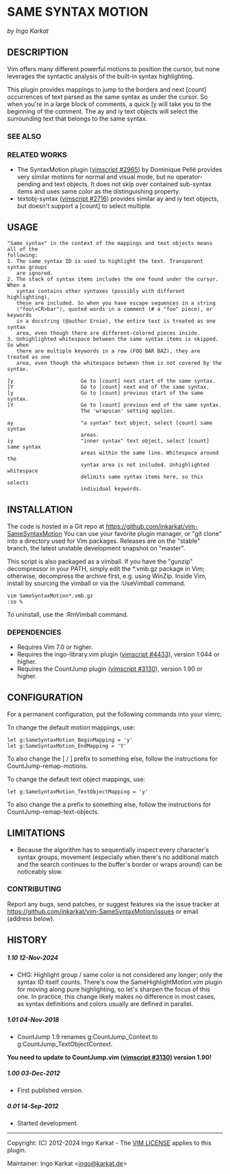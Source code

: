 SAME SYNTAX MOTION
===============================================================================
_by Ingo Karkat_

DESCRIPTION
------------------------------------------------------------------------------

Vim offers many different powerful motions to position the cursor, but none
leverages the syntactic analysis of the built-in syntax highlighting.

This plugin provides mappings to jump to the borders and next [count]
occurrences of text parsed as the same syntax as under the cursor. So when
you're in a large block of comments, a quick [y will take you to the
beginning of the comment. The ay and iy text objects will select the
surrounding text that belongs to the same syntax.

### SEE ALSO

### RELATED WORKS

- The SyntaxMotion plugin ([vimscript #2965](http://www.vim.org/scripts/script.php?script_id=2965)) by Dominique Pellé provides very
  similar motions for normal and visual mode, but no operator-pending and text
  objects. It does not skip over contained sub-syntax items and uses same
  color as the distinguishing property.
- textobj-syntax ([vimscript #2716](http://www.vim.org/scripts/script.php?script_id=2716)) provides similar ay and iy text objects,
  but doesn't support a [count] to select multiple.

USAGE
------------------------------------------------------------------------------

    "Same syntax" in the context of the mappings and text objects means all of the
    following:
    1. The same syntax ID is used to highlight the text. Transparent syntax groups
       are ignored.
    2. The stack of syntax items includes the one found under the cursor. When a
       syntax contains other syntaxes (possibly with different highlighting),
       these are included. So when you have escape sequences in a string
       ("foo\<CR>bar"), quoted words in a comment (# a "foo" piece), or keywords
       in a docstring (@author Ernie), the entire text is treated as one syntax
       area, even though there are different-colored pieces inside.
    3. Unhighlighted whitespace between the same syntax items is skipped. So when
       there are multiple keywords in a row (FOO BAR BAZ), they are treated as one
       area, even though the whitespace between them is not covered by the syntax.

    ]y                      Go to [count] next start of the same syntax.
    ]Y                      Go to [count] next end of the same syntax.
    [y                      Go to [count] previous start of the same syntax.
    [Y                      Go to [count] previous end of the same syntax.
                            The 'wrapscan' setting applies.

    ay                      "a syntax" text object, select [count] same syntax
                            areas.
    iy                      "inner syntax" text object, select [count] same syntax
                            areas within the same line. Whitespace around the
                            syntax area is not included. Unhighlighted whitespace
                            delimits same syntax items here, so this selects
                            individual keywords.

INSTALLATION
------------------------------------------------------------------------------

The code is hosted in a Git repo at
    https://github.com/inkarkat/vim-SameSyntaxMotion
You can use your favorite plugin manager, or "git clone" into a directory used
for Vim packages. Releases are on the "stable" branch, the latest unstable
development snapshot on "master".

This script is also packaged as a vimball. If you have the "gunzip"
decompressor in your PATH, simply edit the \*.vmb.gz package in Vim; otherwise,
decompress the archive first, e.g. using WinZip. Inside Vim, install by
sourcing the vimball or via the :UseVimball command.

    vim SameSyntaxMotion*.vmb.gz
    :so %

To uninstall, use the :RmVimball command.

### DEPENDENCIES

- Requires Vim 7.0 or higher.
- Requires the ingo-library.vim plugin ([vimscript #4433](http://www.vim.org/scripts/script.php?script_id=4433)), version 1.044 or
  higher.
- Requires the CountJump plugin ([vimscript #3130](http://www.vim.org/scripts/script.php?script_id=3130)), version 1.90 or higher.

CONFIGURATION
------------------------------------------------------------------------------

For a permanent configuration, put the following commands into your vimrc:

To change the default motion mappings, use:

    let g:SameSyntaxMotion_BeginMapping = 'y'
    let g:SameSyntaxMotion_EndMapping = 'Y'

To also change the [ / ] prefix to something else, follow the instructions for
CountJump-remap-motions.

To change the default text object mappings, use:

    let g:SameSyntaxMotion_TextObjectMapping = 'y'

To also change the a prefix to something else, follow the instructions for
CountJump-remap-text-objects.

LIMITATIONS
------------------------------------------------------------------------------

- Because the algorithm has to sequentially inspect every character's syntax
  groups, movement (especially when there's no additional match and the search
  continues to the buffer's border or wraps around) can be noticeably slow.

### CONTRIBUTING

Report any bugs, send patches, or suggest features via the issue tracker at
https://github.com/inkarkat/vim-SameSyntaxMotion/issues or email (address
below).

HISTORY
------------------------------------------------------------------------------

##### 1.10    12-Nov-2024
- CHG: Highlight group / same color is not considered any longer; only the
  syntax ID itself counts. There's now the SameHighlightMotion.vim plugin for
  moving along pure highlighting, so let's sharpen the focus of this one. In
  practice, this change likely makes no difference in most cases, as syntax
  definitions and colors usually are defined in parallel.

##### 1.01    04-Nov-2018
- CountJump 1.9 renames g:CountJump\_Context to g:CountJump\_TextObjectContext.

__You need to update to CountJump.vim ([vimscript #3130](http://www.vim.org/scripts/script.php?script_id=3130)) version 1.90!__

##### 1.00    03-Dec-2012
- First published version.

##### 0.01    14-Sep-2012
- Started development.

------------------------------------------------------------------------------
Copyright: (C) 2012-2024 Ingo Karkat -
The [VIM LICENSE](http://vimdoc.sourceforge.net/htmldoc/uganda.html#license) applies to this plugin.

Maintainer:     Ingo Karkat &lt;ingo@karkat.de&gt;
